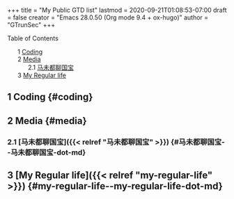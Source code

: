 +++
title = "My Public GTD list"
lastmod = 2020-09-21T01:08:53-07:00
draft = false
creator = "Emacs 28.0.50 (Org mode 9.4 + ox-hugo)"
author = "GTrunSec"
+++

<style>
  .ox-hugo-toc ul {
    list-style: none;
  }
</style>
<div class="ox-hugo-toc toc">
<div></div>

<div class="heading">Table of Contents</div>

- <span class="section-num">1</span> [Coding](#coding)
- <span class="section-num">2</span> [Media](#media)
    - <span class="section-num">2.1</span> [马未都聊国宝](#马未都聊国宝--马未都聊国宝-dot-md)
- <span class="section-num">3</span> [My Regular life](#my-regular-life--my-regular-life-dot-md)

</div>
<!--endtoc-->



## <span class="section-num">1</span> Coding {#coding}


## <span class="section-num">2</span> Media {#media}


### <span class="section-num">2.1</span> [马未都聊国宝]({{< relref "马未都聊国宝" >}}) {#马未都聊国宝--马未都聊国宝-dot-md}


## <span class="section-num">3</span> [My Regular life]({{< relref "my-regular-life" >}}) {#my-regular-life--my-regular-life-dot-md}
